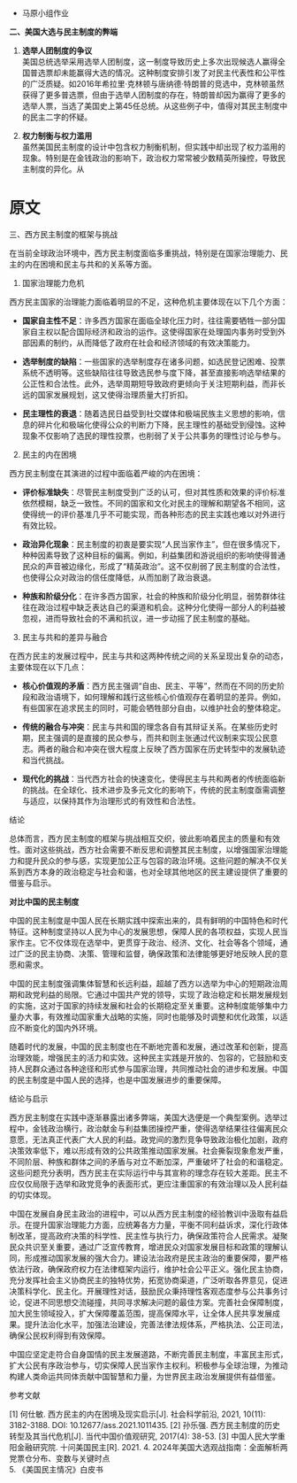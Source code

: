 - 马原小组作业

**二、美国大选与民主制度的弊端**  

1. **选举人团制度的争议**  
   美国总统选举采用选举人团制度，这一制度导致历史上多次出现候选人赢得全国普选票却未能赢得大选的情况。这种制度安排引发了对民主代表性和公平性的广泛质疑。如2016年希拉里·克林顿与唐纳德·特朗普的竞选中，克林顿虽然获得了更多普选票，但由于选举人团制度的存在，特朗普却因为赢得了更多的选举人票，当选了美国史上第45任总统。从这些例子中，值得对其民主制度中的民主二字的怀疑。

2. **权力制衡与权力滥用**  
   虽然美国民主制度的设计中包含权力制衡机制，但实践中却出现了权力滥用的现象。特别是在金钱政治的影响下，政治权力常常被少数精英所操控，导致民主制度的异化。从

# 原文


三、西方民主制度的框架与挑战

在当前全球政治环境中，西方民主制度面临多重挑战，特别是在国家治理能力、民主的内在困境和民主与共和的关系等方面。

1. 国家治理能力危机

西方民主国家的治理能力面临着明显的不足，这种危机主要体现在以下几个方面：

- **国家自主性不足**：许多西方国家在面临全球化压力时，往往需要牺牲一部分国家自主权以配合国际经济和政治的运作。这使得国家在处理国内事务时受到外部因素的制约，从而降低了政府在社会和经济领域的有效决策能力。

- **选举制度的缺陷**：一些国家的选举制度存在诸多问题，如选民登记困难、投票系统不透明等。这些缺陷往往导致选民参与度下降，甚至直接影响选举结果的公正性和合法性。此外，选举周期短导致政府更倾向于关注短期利益，而非长远的国家发展规划，这又使得治理质量大打折扣。

- **民主理性的衰退**：随着选民日益受到社交媒体和极端民族主义思想的影响，信息的碎片化和极端化使得公众的判断力下降，民主理性的基础受到侵蚀。这种现象不仅影响了选民的理性投票，也削弱了关于公共事务的理性讨论与参与。

2. 民主的内在困境

西方民主制度在其演进的过程中面临着严峻的内在困境：

- **评价标准缺失**：尽管民主制度受到广泛的认可，但对其性质和效果的评价标准依然模糊，缺乏一致性。不同的国家和文化对民主的理解和期望各不相同，这使得统一的评价基准几乎不可能实现，而各种形态的民主实践也难以对外进行有效比较。

- **政治异化现象**：民主制度的初衷是要实现“人民当家作主”，但在很多情况下，种种因素导致了这种目标的偏离。例如，利益集团和游说组织的影响使得普通民众的声音被边缘化，形成了“精英政治”。这不仅削弱了民主制度的合法性，也使得公众对政治的信任度降低，从而加剧了政治衰退。

- **种族和阶级分化**：在许多西方国家，社会的种族和阶级分化明显，弱势群体往往在政治过程中缺乏表达自己的渠道和机会。这种分化使得一部分人的利益被忽视，进而导致社会的不满和抗议，进一步动摇了民主制度的基础。

3. 民主与共和的差异与融合

在西方民主的发展过程中，民主与共和这两种传统之间的关系呈现出复杂的动态，主要体现在以下几点：

- **核心价值观的矛盾**：西方民主强调“自由、民主、平等”，然而在不同的历史阶段和政治语境下，如何理解和践行这些核心价值观存在着明显的差异。例如，有些国家在追求民主的同时，可能会牺牲部分自由，以维护社会的整体稳定。

- **传统的融合与冲突**：民主与共和国的理念各自有其辩证关系。在某些历史时期，民主强调的是直接的民众参与，而共和则主张通过代议制来实现公民意志。两者的融合和冲突在很大程度上反映了西方国家在历史转型中的发展轨迹和当代挑战。

- **现代化的挑战**：当代西方社会的快速变化，使得民主与共和两者的传统面临新的挑战。在全球化、技术进步及多元文化的影响下，传统的民主制度亟需调整与适应，以保持其作为治理形式的有效性和合法性。

 结论

总体而言，西方民主制度的框架与挑战相互交织，彼此影响着民主的质量和有效性。面对这些挑战，西方社会需要不断反思和调整其民主制度，以增强国家治理能力和提升民众的参与感，实现更加公正与包容的政治环境。这些问题的解决不仅关系到西方本身的政治稳定与社会和谐，也对全球其他地区的民主建设提供了重要的借鉴与启示。

**对比中国的民主制度**  

中国的民主制度是中国人民在长期实践中探索出来的，具有鲜明的中国特色和时代特征。这种制度坚持以人民为中心的发展思想，保障人民的各项权益，实现人民当家作主。它不仅体现在选举中，更贯穿于政治、经济、文化、社会等各个领域，通过广泛的民主协商、决策、管理和监督，确保政策和法律能够更好地反映人民的意愿和需求。

中国的民主制度强调集体智慧和长远利益，超越了西方以选举为中心的短期政治周期和政党利益的局限。它通过中国共产党的领导，实现了政治稳定和长期发展规划的实施，这对于国家的持续发展和社会的长期稳定至关重要。这种制度能够集中力量办大事，有效推动国家重大战略的实施，同时也能够及时调整和优化政策，以适应不断变化的国内外环境。

随着时代的发展，中国的民主制度也在不断地完善和发展，通过改革和创新，提高治理效能，增强民主的活力和实效。这种民主实践是开放的、包容的，它鼓励和支持人民群众通过各种途径和形式参与国家治理，共同推动社会的进步和发展。中国的民主制度是中国人民的选择，也是中国发展进步的重要保障。

结论与启示
 
西方民主制度在实践中逐渐暴露出诸多弊端，美国大选便是一个典型案例。选举过程中，金钱政治横行，政治献金与利益集团操控严重，使得选举结果往往偏离民众意愿，无法真正代表广大人民的利益。政党间的激烈竞争导致政治极化加剧，政府决策效率低下，难以形成有效的公共政策推动国家发展。社会撕裂现象愈发严重，不同阶层、种族和群体之间的矛盾与对立不断加深，严重破坏了社会的和谐稳定。这些问题充分表明，西方民主在实际运行中与其宣称的理念存在较大差距。民主不应仅仅局限于选举和政党竞争的表面形式，更应注重国家的有效治理以及人民利益的切实体现。
 
中国在发展自身民主政治的进程中，可以从西方民主制度的经验教训中汲取有益启示。在提升国家治理能力方面，应统筹各方力量，平衡不同利益诉求，深化行政体制改革，提高政府决策的科学性、民主性与执行力，确保政策符合人民需求。凝聚民众共识至关重要，通过广泛宣传教育，增进民众对国家发展目标和政策的理解认同，形成推动国家发展的强大合力。建设法治政府是民主政治的重要保障，要严格依法行政，确保政府权力在法律框架内运行，维护社会公平正义。强化民主协商，充分发挥社会主义协商民主的独特优势，拓宽协商渠道，广泛听取各界意见，促进决策科学化、民主化。开展理性对话，鼓励民众秉持理性客观态度参与公共事务讨论，促进不同思想交流碰撞，共同寻求解决问题的最佳方案。完善社会保障制度，加大民生领域投入，扩大保障覆盖范围，提高保障水平，让全体人民共享发展成果。提升法治化水平，加强法治建设，完善法律法规体系，严格执法、公正司法，确保公民权利得到有效保障。
 
中国应坚定走符合自身国情的民主发展道路，不断完善民主制度，丰富民主形式，扩大公民有序政治参与，切实保障人民当家作主权利。积极参与全球治理，为推动构建人类命运共同体贡献中国智慧和力量，为世界民主政治发展提供有益借鉴。
 
参考文献
 
[1] 何仕敏. 西方民主的内在困境及现实启示[J]. 社会科学前沿, 2021, 10(11): 3182-3188. DOI: 10.12677/ass.2021.1011435.
[2] 孙乐强. 西方民主制度的历史转型及其当代危机[J]. 当代中国价值观研究, 2017(4): 38-53.
[3] 中国人民大学重阳金融研究院. 十问美国民主[R]. 2021.
4. 2024年美国大选观战指南：全面解析两党票仓分布、变数与关键时点  
5. 《美国民主情况》白皮书